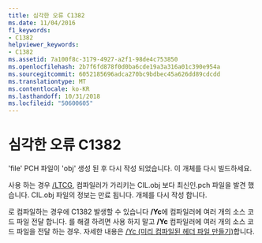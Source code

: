 ```yaml
---
title: 심각한 오류 C1382
ms.date: 11/04/2016
f1_keywords:
- C1382
helpviewer_keywords:
- C1382
ms.assetid: 7a100f8c-3179-4927-a2f1-98de4c753850
ms.openlocfilehash: 2b7f6fd878f0d0ba6cde19a3a316a01c390e954a
ms.sourcegitcommit: 6052185696adca270bc9bdbec45a626dd89cdcdd
ms.translationtype: MT
ms.contentlocale: ko-KR
ms.lasthandoff: 10/31/2018
ms.locfileid: "50600605"
---
```

# <a name="fatal-error-c1382"></a>심각한 오류 C1382

'file' PCH 파일이 'obj' 생성 된 후 다시 작성 되었습니다. 이 개체를 다시 빌드하세요.

사용 하는 경우 [/LTCG](../../build/reference/ltcg-link-time-code-generation.md), 컴파일러가 가리키는 CIL.obj 보다 최신인.pch 파일을 발견 했습니다. CIL.obj 파일의 정보는 만료 됩니다. 개체를 다시 작성 합니다.

로 컴파일하는 경우에 C1382 발생할 수 있습니다 **/Yc**에 컴파일러에 여러 개의 소스 코드 파일 전달 합니다.  를 해결 하려면 사용 하지 말고 **/Yc** 컴파일러에 여러 개의 소스 코드 파일을 전달 하는 경우.  자세한 내용은 [/Yc (미리 컴파일된 헤더 파일 만들기)](../../build/reference/yc-create-precompiled-header-file.md)합니다.